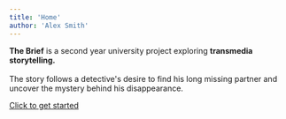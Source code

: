 ```yaml
---
title: 'Home'
author: 'Alex Smith'
---
```


**The Brief** is a second year university project exploring **transmedia storytelling.** <br><br>
The story follows a detective's desire to find his long missing partner and uncover the mystery behind his disappearance.

[Click to get started](/blog)
